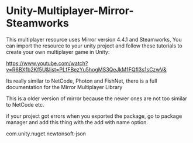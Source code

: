 # Unity-Multiplayer-Mirror-Steamworks

This multiplayer resource uses Mirror version 4.4.1 and Steamworks,
You can import the resource to your unity project and follow these tutorials to create your own multiplayer game in Unity:

https://www.youtube.com/watch?v=R6BXfb2Kf5U&list=PLfFBezYu5hogMS3QeJkM1FQfl3s1sCzwV&

Its really similar to NetCode, Photon and FishNet,
there is a full documentation for the Mirror Multiplayer Library

This is a older version of mirror because the newer ones are not too similar to NetCode etc.

if your project got errors when you exported the package,
go to package manager and add this thing with the add with name option.

com.unity.nuget.newtonsoft-json
